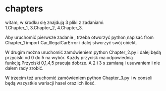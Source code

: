 # chapters
witam, w środku  się znajdują 3 pliki z zadaniami:  
1.Chapter_1,
3.Chapter_2,
4.Chapter_3.  

Aby uruchomić pierwsze zadanie , trzeba otworzyć python,napisać from Chapter_1 import Car,IllegalCarError i dalej stworzyć swój obiekt.  

W drugim można  uruchomić  zamówieniem  python Chapter_2.py i dalej  będą przyciski  od 0 do 5  na wybór. Każdy przycisk  ma odpowiednią funkcję.Przyciski 0,1,4,5 pracuja dobrze. A 2 i 3 s zamianą i usuwaniem i nie dałem rady zrobić.  

W trzecim też  uruchomić  zamówieniem  python Chapter_3.py i w consoli będą wszystkie wariacji hasel oraz ich ilość.
